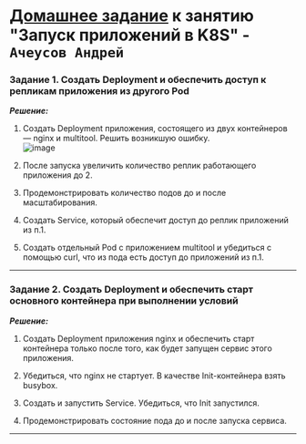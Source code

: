 # [Домашнее задание](https://github.com/netology-code/kuber-homeworks/blob/main/1.3/1.3.md) к занятию  "Запуск приложений в K8S" - `Ачеусов Андрей`


### Задание 1. Создать Deployment и обеспечить доступ к репликам приложения из другого Pod

***Решение:***  

1. Создать Deployment приложения, состоящего из двух контейнеров — nginx и multitool. Решить возникшую ошибку.  
![image](https://github.com/user-attachments/assets/ec5e729c-5199-4eba-add9-722e8c871b9c)  


2. После запуска увеличить количество реплик работающего приложения до 2.  


3. Продемонстрировать количество подов до и после масштабирования.  


4. Создать Service, который обеспечит доступ до реплик приложений из п.1.  


5. Создать отдельный Pod с приложением multitool и убедиться с помощью curl, что из пода есть доступ до приложений из п.1.  




---


### Задание 2. Создать Deployment и обеспечить старт основного контейнера при выполнении условий

***Решение:***  

1. Создать Deployment приложения nginx и обеспечить старт контейнера только после того, как будет запущен сервис этого приложения.  


2. Убедиться, что nginx не стартует. В качестве Init-контейнера взять busybox.  


3. Создать и запустить Service. Убедиться, что Init запустился.  


4. Продемонстрировать состояние пода до и после запуска сервиса.  



---
